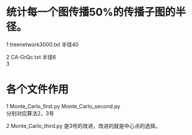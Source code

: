 #  统计每一个图传播50%的传播子图的半径。

1  treenetwork3000.txt    半径40  

2  CA-GrQc.txt          半径6  
3  



# 各个文件作用  

1  Monte_Carlo_first.py   Monte_Carlo_second.py    
分别对应算法2，3号

  2 Monte_Carlo_third.py   是3号的改进，改进的就是中心点的选择。
  